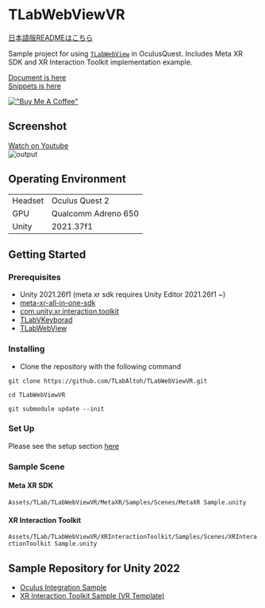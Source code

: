 # TLabWebViewVR

[日本語版READMEはこちら](README-ja.md)

Sample project for using [```TLabWebView```](https://github.com/TLabAltoh/TLabWebView) in OculusQuest. Includes Meta XR SDK and XR Interaction Toolkit implementation example.

[Document is here](https://tlabgames.gitbook.io/tlabwebview)  
[Snippets is here](https://gist.github.com/TLabAltoh/e0512b3367c25d3e1ec28ddbe95da497#file-tlabwebview-snippets-md)  

[!["Buy Me A Coffee"](https://www.buymeacoffee.com/assets/img/custom_images/orange_img.png)](https://www.buymeacoffee.com/tlabaltoh)

## Screenshot  
[Watch on Youtube](https://youtu.be/q3swlSP1mRg)  
![output](Media/tlab-webview-vr.gif)

## Operating Environment
|         |                     |
| ------- | ------------------- |
| Headset | Oculus Quest 2      |
| GPU     | Qualcomm Adreno 650 |
| Unity   | 2021.37f1           |

## Getting Started
### Prerequisites
- Unity 2021.26f1 (meta xr sdk requires Unity Editor 2021.26f1 ~)
- [meta-xr-all-in-one-sdk](https://assetstore.unity.com/packages/tools/integration/meta-xr-all-in-one-sdk-269657?locale=ja-JP)
- [com.unity.xr.interaction.toolkit](https://docs.unity3d.com/Packages/com.unity.xr.interaction.toolkit@3.0/manual/index.html)
- [TLabVKeyborad](https://github.com/TLabAltoh/TLabVKeyborad)
- [TLabWebView](https://github.com/TLabAltoh/TLabWebView)

### Installing
- Clone the repository with the following command
```
git clone https://github.com/TLabAltoh/TLabWebViewVR.git

cd TLabWebViewVR

git submodule update --init
```

### Set Up
Please see the setup section [here](https://github.com/TLabAltoh/TLabWebView)

### Sample Scene

#### Meta XR SDK
```Assets/TLab/TLabWebViewVR/MetaXR/Samples/Scenes/MetaXR Sample.unity```

#### XR Interaction Toolkit
```Assets/TLab/TLabWebViewVR/XRInteractionToolkit/Samples/Scenes/XRInteractionToolkit Sample.unity```


## Sample Repository for Unity 2022
- [Oculus Integration Sample](https://github.com/TLabAltoh/TLabWebViewVR-OculusIntegration-2022)
- [XR Interaction Toolkit Sample (VR Template)](https://github.com/TLabAltoh/TLabWebViewVR-XRInteractionToolkit-2022)

